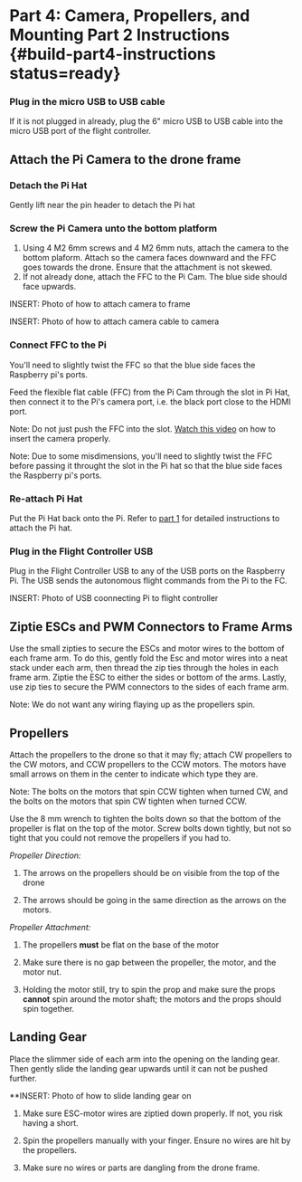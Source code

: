 # Part 4: Camera, Propellers, and Mounting Part 2 Instructions {#build-part4-instructions status=ready}


### Plug in the micro USB to USB cable

If it is not plugged in already, plug the 6" micro USB to USB cable into the micro USB port of the flight controller.


## Attach the Pi Camera to the drone frame

### Detach the Pi Hat

Gently lift near the pin header to detach the Pi hat

### Screw the Pi Camera unto the bottom platform

1. Using 4 M2 6mm screws and 4 M2 6mm nuts, attach the camera to the bottom plaform. Attach so the camera faces downward and the FFC goes towards the drone. Ensure that the attachment is not skewed.
2. If not already done, attach the FFC to the Pi Cam. The blue side should face upwards.

INSERT: Photo of how to attach camera to frame

<!--
<figure>
   <figcaption>Pi Cam mounted</figcaption>
   <img style='width:300px' src=""/>
</figure>
-->
INSERT: Photo of how to attach camera cable to camera

<!--
 <figure>
     <figcaption> FFC Attachment to Pi Cam (shorter side in camera port)</figcaption>
     <img style='width:200px' src=""/>
 </figure>
-->
### Connect FFC to the Pi

You'll need to slightly twist the FFC so that the blue side faces the Raspberry pi's ports.

Feed the flexible flat cable (FFC) from the Pi Cam through the slot in Pi Hat, then connect it to the Pi's camera port, i.e. the black port close to the HDMI port.

Note: Do not just push the FFC into the slot. [Watch this video](https://www.youtube.com/watch?v=VzYGDq0D1mw) on how to insert the camera properly.

Note: Due to some misdimensions, you'll need to slightly twist the FFC before passing it throught the slot in the Pi hat so that the blue side faces the Raspberry pi's ports.

<!--
<figure class="flow-subfigures">  
    <figcaption>Connecting Pi Cam</figcaption>
    <figure>
        <figcaption>FFC cable through Pi Hat</figcaption>
        <img style='width:230px' src=""/>
    </figure>
    <figure>  
        <figcaption>FFC cable in Pi camera port</figcaption>
        <img style='width:230px' src=""/>
    </figure>
</figure>  
-->
### Re-attach Pi Hat

Put the Pi Hat back onto the Pi. Refer to [part 1](#build-part1-attach-pihat) for detailed instructions to attach the Pi hat.


### Plug in the Flight Controller USB

Plug in the Flight Controller USB to any of the USB ports on the Raspberry Pi. The USB sends the autonomous flight commands from the Pi to the FC.

INSERT: Photo of USB coonnecting Pi to flight controller

<!--
<figure>
    <figcaption>USB Cable Plugged into Pi</figcaption>
    <img style='width:200px' src=""/>
</figure>
-->

## Ziptie ESCs and PWM Connectors to Frame Arms

Use the small zipties to secure the ESCs and motor wires to the bottom of each frame arm. To do this, gently fold the Esc and motor wires into a neat stack under each arm, then thread the zip ties through the holes in each frame arm.  Ziptie the ESC to either the sides or bottom of the arms. Lastly, use zip ties to secure the PWM connectors to the sides of each frame arm.

Note: We do not want any wiring flaying up as the propellers spin.

<!--
<figure class="flow-subfigures-3">  
    <figcaption>Use Zip-ties to Secure Everything</figcaption>
    <figure>
        <figcaption>ESC and Motor Wires with Zipties</figcaption>
        <img style='width:230px' src=""/>
    </figure>
    <figure>  
        <figcaption>PWM Connector with Zipties</figcaption>
        <img style='width:230px' src=""/>
    </figure>
</figure>  
-->
## Propellers

Attach the propellers to the drone so that it may fly; attach CW propellers to the CW motors, and CCW propellers to the CCW motors. The motors have small arrows on them in the center to indicate which type they are.

Note: The bolts on the motors that spin CCW tighten when turned CW, and the bolts on the motors that spin CW tighten when turned CCW.

Use the 8 mm wrench to tighten the bolts down so that the bottom of the propeller is flat on the top of the motor. Screw bolts down tightly, but not so tight that you could not remove the propellers if you had to.

<!--
<figure class="flow-subfigures-4">  
    <figcaption>Put on Propellers</figcaption>
    <figure>
        <figcaption>Notice Arrows Indicating the Type of Propeller</figcaption>
        <img style='width:230px' src=""/>
    </figure>
    <figure>  
        <figcaption>Attaching Propellers</figcaption>
        <img style='width:230px' src=""/>
    </figure>
    <figure>  
        <figcaption>Propeller Flat on Motor</figcaption>
        <img style='width:250px' src=""/>
    </figure>
</figure>  
-->

<div class='check' markdown="1">

*Propeller Direction:*

1. The arrows on the propellers should be on visible from the top of the drone

2. The arrows should be going in the same direction as the arrows on the motors.

*Propeller Attachment:*

1. The propellers **must** be flat on the base of the motor

2. Make sure there is no gap between the propeller, the motor, and the motor nut.

3. Holding the motor still, try to spin the prop and make sure the props **cannot** spin around the motor shaft; the motors and the props should spin together.

</div>


## Landing Gear

Place the slimmer side of each arm into the opening on the landing gear. Then gently slide the landing gear upwards until it can not be pushed further. 

**INSERT: Photo of how to slide landing gear on

<!--
<figure class="flow-subfigures-6">  
    <figcaption>Attach Drone Feet</figcaption>
    <figure>
        <figcaption>Side View</figcaption>
        <img style='width:230px' src=""/>
    </figure>
    <figure>  
        <figcaption>Bottom View</figcaption>
        <img style='width:230px' src=""/>
    </figure>
</figure>  
-->

<div class='check' markdown="1">

1. Make sure ESC-motor wires are ziptied down properly. If not, you risk having a short.

2. Spin the propellers manually with your finger. Ensure no wires are hit by the propellers.

3. Make sure no wires or parts are dangling from the drone frame.

</div>
